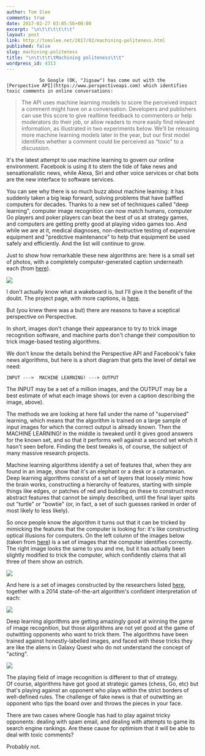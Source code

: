 ```yaml
---
author: Tom Slee
comments: true
date: 2017-02-27 03:05:56+00:00
excerpt: "\n\t\t\t\t\t\t"
layout: post
link: http://tomslee.net/2017/02/machining-politeness.html
published: false
slug: machining-politeness
title: "\n\t\t\t\tMachining politeness\t\t"
wordpress_id: 4313
---
```



				So Google (OK, "Jigsaw") has come out with the [Perspective API](https://www.perspectiveapi.com) which identifies toxic comments in online conversations:


<blockquote>The API uses machine learning models to score the perceived impact a comment might have on a conversation. Developers and publishers can use this score to give realtime feedback to commenters or help moderators do their job, or allow readers to more easily find relevant information, as illustrated in two experiments below. We’ll be releasing more machine learning models later in the year, but our first model identifies whether a comment could be perceived as “toxic" to a discussion.</blockquote>


It's the latest attempt to use machine learning to govern our online environment. Facebook is using it to stem the tide of fake news and sensationalistic news, while Alexa, Siri and other voice services or chat bots are the new interface to software services.

You can see why there is so much buzz about machine learning: it has suddenly taken a big leap forward, solving problems that have baffled computers for decades. Thanks to a new set of techniques called "deep learning", computer image recognition can now match humans, computer Go players and poker players can beat the best of us at strategy games, and computers are getting pretty good at playing video games too. And while we are at it, medical diagnoses, non-destructive testing of expensive equipment and "predictive maintenance" to help that equipment be used safely and efficiently. And the list will continue to grow.

Just to show how remarkable these new algorithms are: here is a small set of photos, with a completely computer-generated caption underneath each (from [here](http://cs.stanford.edu/people/karpathy/deepimagesent/devisagen.pdf)).

[![](http://whimsley.s3.amazonaws.com/wordpress/wp-content/uploads/2017/02/Untitled.png)](http://whimsley.s3.amazonaws.com/wordpress/wp-content/uploads/2017/02/Untitled.png)

I don't actually know what a wakeboard is, but I'll give it the benefit of the doubt. The project page, with more captions, is [here](http://cs.stanford.edu/people/karpathy/deepimagesent/).

But (you knew there was a but) there are reasons to have a sceptical perspective on Perspective.

In short, images don't change their appearance to try to trick image recognition software, and machine parts don't change their composition to trick image-based testing algorithms.

We don't know the details behind the Perspective API and Facebook's fake news algorithms, but here is a short diagram that gets the level of detail we need:

    
    INPUT --->  MACHINE LEARNING! ---> OUTPUT


The INPUT may be a set of a million images, and the OUTPUT may be a best estimate of what each image shows (or even a caption describing the image, above).

The methods we are looking at here fall under the name of "supervised" learning, which means that the algorithm is trained on a large sample of input images for which the correct output is already known. Then the MACHINE LEARNING! in the middle is tweaked until it gives good answers for the known set, and so that it performs well against a second set which it hasn't seen before. Finding the best tweaks is, of course, the subject of many massive research projects.

Machine learning algorithms identify a set of features that, when they are found in an image, show that it's an elephant or a desk or a catamaran. Deep learning algorithms consist of a set of layers that loosely mimic how the brain works, constructing a hierarchy of features, starting with simple things like edges, or patches of red and building on these to construct more abstract features that cannot be simply described, until the final layer spits out "turtle" or "bowtie" (or, in fact, a set of such guesses ranked in order of most likely to less likely).

So once people know the algorithm it turns out that it can be tricked by mimicking the features that the computer is looking for: it's like constructing optical illusions for computers. On the left column of the images below (taken from [here](https://arxiv.org/pdf/1406.2661v1.pdf)) is a set of images that the computer identifies correctly. The right image looks the same to you and me, but it has actually been slightly modified to trick the computer, which confidently claims that all three of them show an ostrich.

[![](http://whimsley.s3.amazonaws.com/wordpress/wp-content/uploads/2017/02/Untitled1.png)](http://whimsley.s3.amazonaws.com/wordpress/wp-content/uploads/2017/02/Untitled1.png)

And here is a set of images constructed by the researchers listed [here](http://www.evolvingai.org/fooling), together with a 2014 state-of-the-art algorithm's confident interpretation of each:

[![](http://whimsley.s3.amazonaws.com/wordpress/wp-content/uploads/2017/02/Untitled2.png)](http://whimsley.s3.amazonaws.com/wordpress/wp-content/uploads/2017/02/Untitled2.png)

Deep learning algorithms are getting amazingly good at winning the game of image recognition, but those algorithms are not yet good at the game of outwitting opponents who want to trick them. The algorithms have been trained against honestly-labelled images, and faced with these tricks they are like the aliens in Galaxy Quest who do not understand the concept of "acting".

[![](http://whimsley.s3.amazonaws.com/wordpress/wp-content/uploads/2017/02/Untitled3.png)](http://whimsley.s3.amazonaws.com/wordpress/wp-content/uploads/2017/02/Untitled3.png)

The playing field of image recognition is different to that of strategy. Of course, algorithms have got good at strategic games (chess, Go, etc) but that's playing against an opponent who plays within the strict borders of well-defined rules. The challenge of fake news is that of outwitting an opponent who tips the board over and throws the pieces in your face.

There are two cases where Google has had to play against tricky opponents: dealing with spam email, and dealing with attempts to game its search engine rankings. Are these cause for optimism that it will be able to deal with toxic comments?

Probably not.		
